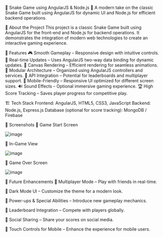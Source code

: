 🐍 Snake Game using AngularJS & Node.js
🚀 A modern take on the classic Snake Game built using AngularJS for dynamic UI and Node.js for efficient backend operations.

📌 About the Project
This project is a classic Snake Game built using AngularJS for the front-end and Node.js for backend operations. It demonstrates the integration of modern web technologies to create an interactive gaming experience.

🚀 Features
🎮 Smooth Gameplay – Responsive design with intuitive controls.
📡 Real-time Updates – Uses AngularJS two-way data binding for dynamic updates.
🎨 Canvas Rendering – Efficient rendering for seamless animations.
🔀 Modular Architecture – Organized using AngularJS controllers and services.
🔗 API Integration – Potential for leaderboards and multiplayer support.
📱 Mobile-Friendly – Responsive UI optimized for different screen sizes.
🔊 Sound Effects – Optional immersive gaming experience.
🏆 High Score Tracking – Saves player progress for competitive play.

🏗️ Tech Stack
Frontend: AngularJS, HTML5, CSS3, JavaScript
Backend: Node.js, Express.js
Database (optional for score tracking): MongoDB / Firebase

🎨 Screenshots
📌 Game Start Screen

![image](https://github.com/user-attachments/assets/7b2f10b7-b52e-45bb-9c63-2b7d991a703c)

📌 In-Game View

![image](https://github.com/user-attachments/assets/085b6255-1c9b-40be-9d66-eb64c89020a9)

📌 Game Over Screen

![image](https://github.com/user-attachments/assets/014630a3-32f8-494f-bb6e-b47f1b8f56c2)

🚀 Future Enhancements
🔹 Multiplayer Mode – Play with friends in real-time.

🔹 Dark Mode UI – Customize the theme for a modern look.

🔹 Power-ups & Special Abilities – Introduce new gameplay mechanics.

🔹 Leaderboard Integration – Compete with players globally.

🔹 Social Sharing – Share your scores on social media.

🔹 Touch Controls for Mobile – Enhance the experience for mobile users.
